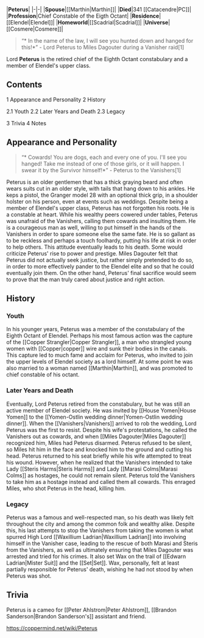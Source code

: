 |**Peterus**|
|-|-|
|**Spouse**|[[Marthin\|Marthin]]|
|**Died**|341 [[Catacendre\|PC]]|
|**Profession**|Chief Constable of the Eigth Octant|
|**Residence**|[[Elendel\|Elendel]]|
|**Homeworld**|[[Scadrial\|Scadrial]]|
|**Universe**|[[Cosmere\|Cosmere]]|

>“* In the name of the law, I will see you hunted down and hanged for this!*”
\- Lord Peterus to Miles Dagouter during a Vanisher raid[1]


Lord **Peterus** is the retired chief of the Eighth Octant constabulary and a member of Elendel's upper class.

## Contents

1 Appearance and Personality
2 History

2.1 Youth
2.2 Later Years and Death
2.3 Legacy


3 Trivia
4 Notes


## Appearance and Personality
>“* Cowards! You are dogs, each and every one of you. I'll see you hanged! Take me instead of one of those girls, or it will happen. I swear it by the Survivor himself!*”
\- Peterus to the Vanishers[1]


Peterus is an older gentlemen that has a thick graying beard and often wears suits cut in an older style, with tails that hang down to his ankles. He keps a pistol, the Granger model 28 with an optional thick grip, in a shoulder holster on his person, even at events such as weddings.
Despite being a member of Elendel's upper class, Peterus has not forgotten his roots. He is a constable at heart. While his wealthy peers cowered under tables, Peterus was unafraid of the Vanishers, calling them cowards and insulting them. He is a courageous man as well, willing to put himself in the hands of the Vanishers in order to spare someone else the same fate. He is so gallant as to be reckless and perhaps a touch foolhardy, putting his life at risk in order to help others. This attitude eventually leads to his death.
Some would criticize Peterus' rise to power and prestige. Miles Dagouter felt that Peterus did not actually seek justice, but rather simply pretended to do so, in order to more effectively pander to the Elendel elite and so that he could eventually join them. On the other hand, Peterus' final sacrifice would seem to prove that the man truly cared about justice and right action.

## History
### Youth
In his younger years, Peterus was a member of the constabulary of the Eighth Octant of Elendel. Perhaps his most famous action was the capture of the [[Copper Strangler\|Copper Strangler]], a man who strangled young women with [[Copper\|copper]] wire and sunk their bodies in the canals. This capture led to much fame and acclaim for Peterus, who invited to join the upper levels of Elendel society as a lord himself. At some point he was also married to a woman named [[Marthin\|Marthin]], and was promoted to chief constable of his octant.

### Later Years and Death
Eventually, Lord Peterus retired from the constabulary, but he was still an active member of Elendel society. He was invited by [[House Yomen\|House Yomen]] to the [[Yomen-Ostlin wedding dinner\|Yomen-Ostlin wedding dinner]]. When the [[Vanishers\|Vanishers]] arrived to rob the wedding, Lord Peterus was the first to resist. Despite his wife's protestations, he called the Vanishers out as cowards, and when [[Miles Dagouter\|Miles Dagouter]] recognized him, Miles had Peterus disarmed. Peterus refused to be silent, so Miles hit him in the face and knocked him to the ground and cutting his head.
Peterus returned to his seat briefly while his wife attempted to treat his wound. However, when he realized that the Vanishers intended to take Lady [[Steris Harms\|Steris Harms]] and Lady [[Marasi Colms\|Marasi Colms]] as hostages, he could not remain silent. Peterus told the Vanishers to take him as a hostage instead and called them all cowards. This enraged Miles, who shot Peterus in the head, killing him.

### Legacy
Peterus was a famous and well-respected man, so his death was likely felt throughout the city and among the common folk and wealthy alike. Despite this, his last attempts to stop the Vanishers from taking the women is what spurred High Lord [[Waxillium Ladrian\|Waxillium Ladrian]] into involving himself in the Vanisher case, leading to the rescue of both Marasi and Steris from the Vanishers, as well as ultimately ensuring that Miles Dagouter was arrested and tried for his crimes. It also set Wax on the trail of [[Edwarn Ladrian\|Mister Suit]] and the [[Set\|Set]]. Wax, personally, felt at least partially responsible for Peterus' death, wishing he had not stood by when Peterus was shot.

## Trivia
Peterus is a cameo for [[Peter Ahlstrom\|Peter Ahlstrom]], [[Brandon Sanderson\|Brandon Sanderson's]] assistant and friend.


https://coppermind.net/wiki/Peterus
